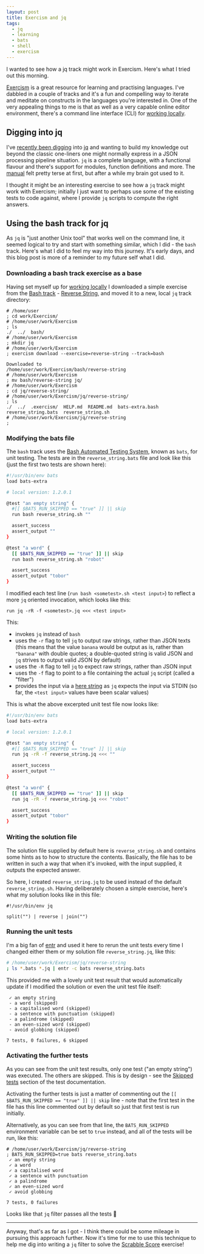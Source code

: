 ```yaml
---
layout: post
title: Exercism and jq
tags:
  - jq
  - learning
  - bats
  - shell
  - exercism
---
```

I wanted to see how a jq track might work in Exercism. Here's what I tried out this morning.
<!--excerpt-->

[Exercism](https://exercism.org) is a great resource for learning and practising languages. I've dabbled in a couple of tracks and it's a fun and compelling way to iterate and meditate on constructs in the languages you're interested in. One of the very appealing things to me is that as well as a very capable online editor environment, there's a command line interface (CLI) for [working locally](https://exercism.org/docs/using/solving-exercises/working-locally).

## Digging into jq

I've [recently been digging](https://qmacro.org/tags/jq/) into [jq](https://stedolan.github.io/jq/) and wanting to build my knowledge out beyond the classic one-liners one might normally express in a JSON processing pipeline situation. `jq` is a complete language, with a functional flavour and there's support for modules, function definitions and more. The [manual](https://stedolan.github.io/jq/manual/) felt pretty terse at first, but after a while my brain got used to it.

I thought it might be an interesting exercise to see how a `jq` track might work with Exercism; initially I just want to perhaps use some of the existing tests to code against, where I provide `jq` scripts to compute the right answers.

## Using the bash track for jq

As `jq` is "just another Unix tool" that works well on the command line, it seemed logical to try and start with something similar, which I did - the `bash` track. Here's what I did to feel my way into this journey. It's early days, and this blog post is more of a reminder to my future self what I did.

### Downloading a bash track exercise as a base

Having set myself up for [working locally](https://exercism.org/docs/using/solving-exercises/working-locally) I downloaded a simple exercise from the [Bash track](https://exercism.org/tracks/bash) - [Reverse String](https://exercism.org/tracks/bash/exercises/reverse-string), and moved it to a new, local `jq` track directory:

```
# /home/user
; cd work/Exercism/
# /home/user/work/Exercism
; ls
./  ../  bash/
# /home/user/work/Exercism
; mkdir jq
# /home/user/work/Exercism
; exercism download --exercise=reverse-string --track=bash

Downloaded to
/home/user/work/Exercism/bash/reverse-string
# /home/user/work/Exercism
; mv bash/reverse-string jq/
# /home/user/work/Exercism
; cd jq/reverse-string/
# /home/user/work/Exercism/jq/reverse-string/
; ls
./  ../  .exercism/  HELP.md  README.md  bats-extra.bash  reverse_string.bats  reverse_string.sh
# /home/user/work/Exercism/jq/reverse-string
;
```

### Modifying the bats file

The `bash` track uses the [Bash Automated Testing System](https://github.com/bats-core/bats-core), known as `bats`, for unit testing. The tests are in the `reverse_string.bats` file and look like this (just the first two tests are shown here):

```bash
#!/usr/bin/env bats
load bats-extra

# local version: 1.2.0.1

@test "an empty string" {
  #[[ $BATS_RUN_SKIPPED == "true" ]] || skip
  run bash reverse_string.sh ""

  assert_success
  assert_output ""
}

@test "a word" {
  [[ $BATS_RUN_SKIPPED == "true" ]] || skip
  run bash reverse_string.sh "robot"

  assert_success
  assert_output "tobor"
}
```

I modified each test line (`run bash <sometest>.sh <test input>`) to reflect a more `jq` oriented invocation, which looks like this:

```
run jq -rR -f <sometest>.jq <<< <test input>
```

This:

* invokes `jq` instead of `bash`
* uses the `-r` flag to tell `jq` to output raw strings, rather than JSON texts (this means that the value `banana` would be output as is, rather than `"banana"` with double quotes; a double-quoted string is valid JSON and `jq` strives to output valid JSON by default)
* uses the `-R` flag to tell `jq` to expect raw strings, rather than JSON input
* uses the `-f` flag to point to a file containing the actual `jq` script (called a "filter")
* provides the input via a [here string](https://qmacro.org/2021/11/07/exploring-fff-part-2-get-ls-colors/#inputoutput-redirection-here-documents-and-here-strings) as `jq` expects the input via STDIN (so far, the `<test input>` values have been scalar values)

This is what the above excerpted unit test file now looks like:

```bash
#!/usr/bin/env bats
load bats-extra

# local version: 1.2.0.1

@test "an empty string" {
  #[[ $BATS_RUN_SKIPPED == "true" ]] || skip
  run jq -rR -f reverse_string.jq <<< ""

  assert_success
  assert_output ""
}

@test "a word" {
  [[ $BATS_RUN_SKIPPED == "true" ]] || skip
  run jq -rR -f reverse_string.jq <<< "robot"

  assert_success
  assert_output "tobor"
}
```

### Writing the solution file

The solution file supplied by default here is `reverse_string.sh` and contains some hints as to how to structure the contents. Basically, the file has to be written in such a way that when it's invoked, with the input supplied, it outputs the expected answer.

So here, I created `reverse_string.jq` to be used instead of the default `reverse_string.sh`. Having deliberately chosen a simple exercise, here's what my solution looks like in this file:

```jq
#!/usr/bin/env jq

split("") | reverse | join("")
```

### Running the unit tests

I'm a big fan of [entr](https://eradman.com/entrproject/) and used it here to rerun the unit tests every time I changed either them or my solution file `reverse_string.jq`, like this:

```bash
# /home/user/work/Exercism/jq/reverse-string
; ls *.bats *.jq | entr -c bats reverse_string.bats
```

This provided me with a lovely unit test result that would automatically update if I modified the solution or even the unit test file itself:

```
 ✓ an empty string
 - a word (skipped)
 - a capitalised word (skipped)
 - a sentence with punctuation (skipped)
 - a palindrome (skipped)
 - an even-sized word (skipped)
 - avoid globbing (skipped)

7 tests, 0 failures, 6 skipped
```

### Activating the further tests

As you can see from the unit test results, only one test ("an empty string") was executed. The others are skipped. This is by design - see the [Skipped tests](https://github.com/exercism/bash/blob/main/exercises/shared/.docs/tests.md#skipped-tests) section of the test documentation.

Activating the further tests is just a matter of commenting out the `[[ $BATS_RUN_SKIPPED == "true" ]] || skip` line  - note that the first test in the file has this line commented out by default so just that first test is run initially.

Alternatively, as you can see from that line, the `BATS_RUN_SKIPPED` environment variable can be set to `true` instead, and all of the tests will be run, like this:

```
# /home/user/work/Exercism/jq/reverse-string
; BATS_RUN_SKIPPED=true bats reverse_string.bats
 ✓ an empty string
 ✓ a word
 ✓ a capitalised word
 ✓ a sentence with punctuation
 ✓ a palindrome
 ✓ an even-sized word
 ✓ avoid globbing

7 tests, 0 failures
```

Looks like that `jq` filter passes all the tests 🎉

---

Anyway, that's as far as I got - I think there could be some mileage in pursuing this approach further. Now it's time for me to use this technique to help me dig into writing a `jq` filter to solve the [Scrabble Score](https://exercism.org/tracks/bash/exercises/scrabble-score) exercise!
